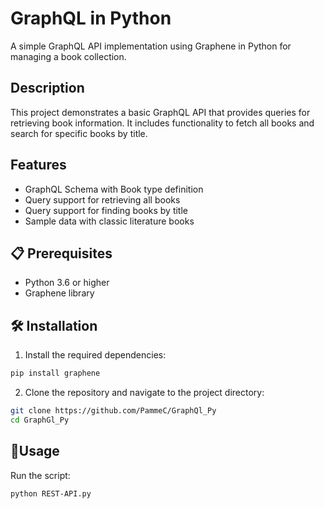 # GraphQL in Python

A simple GraphQL API implementation using Graphene in Python for managing a book collection.

## Description

This project demonstrates a basic GraphQL API that provides queries for retrieving book information. It includes functionality to fetch all books and search for specific books by title.

## Features

- GraphQL Schema with Book type definition
- Query support for retrieving all books
- Query support for finding books by title
- Sample data with classic literature books

## 📋 Prerequisites

- Python 3.6 or higher
- Graphene library

## 🛠 Installation

1. Install the required dependencies:
```bash
pip install graphene
```

2. Clone the repository and navigate to the project directory:
```bash
git clone https://github.com/PammeC/GraphQl_Py
cd GraphGl_Py
```

## 🚀Usage

Run the script:
```bash
python REST-API.py
```
